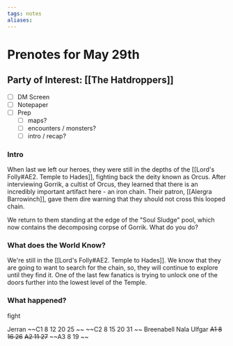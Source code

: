 ```yaml
---
tags: notes
aliases:
---
```


# Prenotes for May 29th
## Party of Interest: [[The Hatdroppers]]
- [ ] DM Screen
- [ ] Notepaper
- [ ] Prep
	- [ ] maps?
	- [ ] encounters / monsters?
	- [ ] intro / recap?

### Intro

When last we left our heroes, they were still in the depths of the [[Lord's Folly#AE2. Temple to Hades]], fighting back the deity known as Orcus. After interviewing Gorrik, a cultist of Orcus, they learned that there is an incredibly important artifact here - an iron chain. Their patron, [[Alergra Barrowinch]], gave them dire warning that they should not cross this looped chain. 

We return to them standing at the edge of the "Soul Sludge" pool, which now contains the  decomposing corpse of Gorrik. What do you do?

### What does the World Know?

We're still in the [[Lord's Folly#AE2. Temple to Hades]]. We know that they are going to want to search for the chain, so, they will continue to explore until they find it. One of the last few fanatics is trying to unlock one of the doors further into the lowest level of the Temple.

### What happened?

fight 

Jerran
~~C1 8 12 20 25 ~~
~~C2 8 15 20 31 ~~
Breenabell
Nala
Ulfgar
~~A1 8 16 26~~
~~A2 11 27~~
~~A3 8 19 ~~